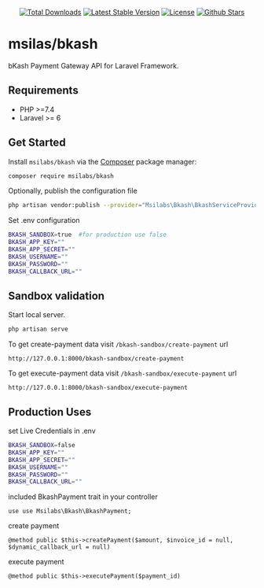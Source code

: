 <p align="center">
  <a href="https://packagist.org/packages/msilabs/bkash"><img src="https://img.shields.io/packagist/dt/msilabs/bkash" alt="Total Downloads"></a>
  <a href="https://packagist.org/packages/msilabs/bkash"><img src="https://img.shields.io/packagist/v/msilabs/bkash" alt="Latest Stable Version"></a>
  <a href="https://packagist.org/packages/msilabs/bkash"><img src="https://img.shields.io/packagist/l/msilabs/bkash" alt="License"></a>
  <a href="https://packagist.org/packages/msilabs/bkash"><img src="https://img.shields.io/github/stars/msilabs/bkash" alt="Github Stars"></a>
</p>

# msilas/bkash

bKash Payment Gateway API for Laravel Framework.

## Requirements

- PHP >=7.4
- Laravel >= 6

## Get Started

Install `msilabs/bkash` via the [Composer](https://getcomposer.org/) package manager:

```bash
composer require msilabs/bkash
```

Optionally, publish the configuration file

```bash
php artisan vendor:publish --provider="Msilabs\Bkash\BkashServiceProvider"
```

Set .env configuration

```bash
BKASH_SANDBOX=true  #for production use false
BKASH_APP_KEY=""
BKASH_APP_SECRET=""
BKASH_USERNAME=""
BKASH_PASSWORD=""
BKASH_CALLBACK_URL=""
```
## Sandbox validation
Start local server.

```bash
php artisan serve
```

To get create-payment data visit `/bkash-sandbox/create-payment` url

```
http://127.0.0.1:8000/bkash-sandbox/create-payment
```

To get execute-payment data visit `/bkash-sandbox/execute-payment` url

```
http://127.0.0.1:8000/bkash-sandbox/execute-payment
```

## Production Uses

set Live Credentials in .env

```bash
BKASH_SANDBOX=false
BKASH_APP_KEY=""
BKASH_APP_SECRET=""
BKASH_USERNAME=""
BKASH_PASSWORD=""
BKASH_CALLBACK_URL=""
```

included BkashPayment trait in your controller
```
use use Msilabs\Bkash\BkashPayment;
```

create payment

```
@method public $this->createPayment($amount, $invoice_id = null, $dynamic_callback_url = null)
```

execute payment

```
@method public $this->executePayment($payment_id)
```
